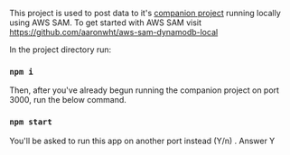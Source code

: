 This project is used to post data to it's [companion project](https://github.com/aaronwht/aws-sam-localhost) running locally using AWS SAM.  To get started with AWS SAM visit https://github.com/aaronwht/aws-sam-dynamodb-local


In the project directory run:

### `npm i`

Then, after you've already begun running the companion project on port 3000, run the below command.

### `npm start`

You'll be asked to run this app on another port instead (Y/n) . Answer Y
